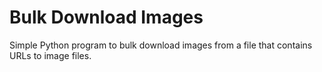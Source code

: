 # Bulk Download Images

Simple Python program to bulk download images from a file that contains URLs to image files.